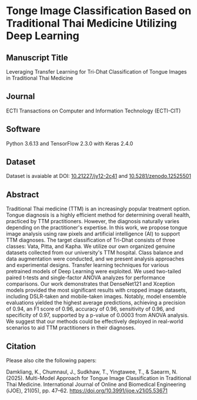 # Tonge Image Classification Based on Traditional Thai Medicine Utilizing Deep Learning

## Manuscript Title 
Leveraging Transfer Learning for Tri-Dhat Classification of Tongue Images in Traditional Thai Medicine

## Journal
ECTI Transactions on Computer and Information Technology (ECTI-CIT)

## Software
Python 3.6.13 and TensorFlow 2.3.0 with Keras 2.4.0

## Dataset
Dataset is avaiable at DOI: [10.21227/jy12-2c41](https://dx.doi.org/10.21227/56cx-0f96)
and [10.5281/zenodo.12525501](https://doi.org/10.5281/zenodo.12525501)

## Abstract
Traditional Thai medicine (TTM) is an increasingly popular treatment option. Tongue diagnosis is a highly efficient method for determining overall health, practiced by TTM practitioners. However, the diagnosis naturally varies depending on the practitioner's expertise. In this work, we propose tongue image analysis using raw pixels and artificial intelligence (AI) to support TTM diagnoses. The target classification of Tri-Dhat consists of three classes: Vata, Pitta, and Kapha. We utilize our own organized genuine datasets collected from our university's TTM hospital. Class balance and data augmentation were conducted, and we present analysis approaches and experimental designs. Transfer learning techniques for various pretrained models of Deep Learning were exploited. We used two-tailed paired t-tests and single-factor ANOVA analyzes for performance comparisons. Our work demonstrates that DenseNet121 and Xception models provided the most significant results with cropped image datasets, including DSLR-taken and mobile-taken images. Notably, model ensemble evaluations yielded the highest average predictions, achieving a precision of 0.94, an F1 score of 0.96, accuracy of 0.96, sensitivity of 0.96, and specificity of 0.97, supported by a p-value of 0.0003 from ANOVA analysis. We suggest that our methods could be effectively deployed in real-world scenarios to aid TTM practitioners in their diagnoses.

## Citation
Please also cite the following papers:

Damkliang, K., Chumnaul, J., Sudkhaw, T., Yingtawee, T., & Saearm, N. (2025). Multi-Model Approach for Tongue Image Classification in Traditional Thai Medicine. International Journal of Online and Biomedical Engineering (iJOE), 21(05), pp. 47–62. https://doi.org/10.3991/ijoe.v21i05.53671

